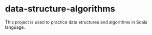 # data-structure-algorithms

This project is used to practice data structures and algorithms in Scala language.
